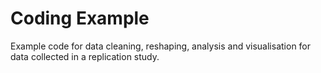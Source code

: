 # Coding Example

Example code for data cleaning, reshaping, analysis and visualisation for data collected in a replication study.
